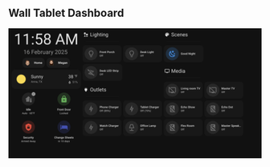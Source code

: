 ## Wall Tablet Dashboard

![Preview](https://raw.githubusercontent.com/gmorgan9/homeassistant_dashboards/master/wall_tablet/wall_tablet.png)
